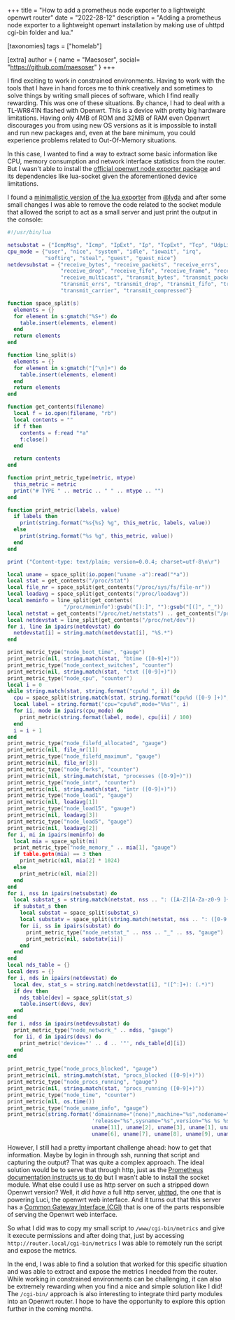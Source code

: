+++
title = "How to add a prometheus node exporter to a lightweight openwrt router"
date = "2022-28-12"
description = "Adding a prometheus node exporter to a lightweight openwrt installation by making use of uhttpd cgi-bin folder and lua."

[taxonomies]
tags = ["homelab"]

[extra]
author = { name = "Maesoser", social= "https://github.com/maesoser" }
+++

I find exciting to work in constrained environments. Having to work with the tools that I have in hand forces me to think creatively and sometimes to solve things by writing small pieces of software, which I find really rewarding. This was one of these situations. By chance, I had to deal with a TL-WR841N flashed with Openwrt. This is a device with pretty big hardware limitations. Having only 4MB of ROM and 32MB of RAM even Openwrt discourages you from using new OS versions as it is impossible to install and run new packages and, even at the bare minimum, you could experience problems related to Out-Of-Memory situations.

In this case, I wanted to find a way to extract some basic information like CPU, memory consumption and network interface statistics from the router. But I wasn't able to install the [official openwrt node exporter package](https://openwrt.org/packages/pkgdata/prometheus-node-exporter-lua) and its dependencies like lua-socket given the aforementioned device limitations.

I found a [minimalistic version of the lua exporter](https://gist.github.com/lyda/ba33d229a1c01fc5e445) from [@lyda](https://github.com/lyda) and after some small changes I was able to remove the code related to the socket module that allowed the script to act as a small server and just print the output in the console:

```lua
#!/usr/bin/lua

netsubstat = {"IcmpMsg", "Icmp", "IpExt", "Ip", "TcpExt", "Tcp", "UdpLite", "Udp"}
cpu_mode = {"user", "nice", "system", "idle", "iowait", "irq",
            "softirq", "steal", "guest", "guest_nice"}
netdevsubstat = {"receive_bytes", "receive_packets", "receive_errs",
                 "receive_drop", "receive_fifo", "receive_frame", "receive_compressed",
                 "receive_multicast", "transmit_bytes", "transmit_packets",
                 "transmit_errs", "transmit_drop", "transmit_fifo", "transmit_colls",
                 "transmit_carrier", "transmit_compressed"}

function space_split(s)
  elements = {}
  for element in s:gmatch("%S+") do
    table.insert(elements, element)
  end
  return elements
end

function line_split(s)
  elements = {}
  for element in s:gmatch("[^\n]+") do
    table.insert(elements, element)
  end
  return elements
end

function get_contents(filename)
  local f = io.open(filename, "rb")
  local contents = ""
  if f then
    contents = f:read "*a"
    f:close()
  end

  return contents
end

function print_metric_type(metric, mtype)
  this_metric = metric
  print("# TYPE " .. metric .. " " .. mtype .. "")
end

function print_metric(labels, value)
  if labels then
    print(string.format("%s{%s} %g", this_metric, labels, value))
  else
    print(string.format("%s %g", this_metric, value))
  end
end

print ("Content-type: text/plain; version=0.0.4; charset=utf-8\n\r")

local uname = space_split(io.popen("uname -a"):read("*a"))
local stat = get_contents("/proc/stat")
local file_nr = space_split(get_contents("/proc/sys/fs/file-nr"))
local loadavg = space_split(get_contents("/proc/loadavg"))
local meminfo = line_split(get_contents(
                  "/proc/meminfo"):gsub("[):]", ""):gsub("[(]", "_"))
local netstat = get_contents("/proc/net/netstats") .. get_contents("/proc/net/snmp")
local netdevstat = line_split(get_contents("/proc/net/dev"))
for i, line in ipairs(netdevstat) do
  netdevstat[i] = string.match(netdevstat[i], "%S.*")
end

print_metric_type("node_boot_time", "gauge")
print_metric(nil, string.match(stat, "btime ([0-9]+)"))
print_metric_type("node_context_switches", "counter")
print_metric(nil, string.match(stat, "ctxt ([0-9]+)"))
print_metric_type("node_cpu", "counter")
local i = 0
while string.match(stat, string.format("cpu%d ", i)) do
  cpu = space_split(string.match(stat, string.format("cpu%d ([0-9 ]+)", i)))
  local label = string.format('cpu="cpu%d",mode="%%s"', i)
  for ii, mode in ipairs(cpu_mode) do
    print_metric(string.format(label, mode), cpu[ii] / 100)
  end
  i = i + 1
end
print_metric_type("node_filefd_allocated", "gauge")
print_metric(nil, file_nr[1])
print_metric_type("node_filefd_maximum", "gauge")
print_metric(nil, file_nr[3])
print_metric_type("node_forks", "counter")
print_metric(nil, string.match(stat, "processes ([0-9]+)"))
print_metric_type("node_intr", "counter")
print_metric(nil, string.match(stat, "intr ([0-9]+)"))
print_metric_type("node_load1", "gauge")
print_metric(nil, loadavg[1])
print_metric_type("node_load15", "gauge")
print_metric(nil, loadavg[3])
print_metric_type("node_load5", "gauge")
print_metric(nil, loadavg[2])
for i, mi in ipairs(meminfo) do
  local mia = space_split(mi)
  print_metric_type("node_memory_" .. mia[1], "gauge")
  if table.getn(mia) == 3 then
    print_metric(nil, mia[2] * 1024)
  else
    print_metric(nil, mia[2])
  end
end
for i, nss in ipairs(netsubstat) do
  local substat_s = string.match(netstat, nss .. ": ([A-Z][A-Za-z0-9 ]+)")
  if substat_s then
    local substat = space_split(substat_s)
    local substatv = space_split(string.match(netstat, nss .. ": ([0-9 -]+)"))
    for ii, ss in ipairs(substat) do
      print_metric_type("node_netstat_" .. nss .. "_" .. ss, "gauge")
      print_metric(nil, substatv[ii])
    end
  end
end
local nds_table = {}
local devs = {}
for i, nds in ipairs(netdevstat) do
  local dev, stat_s = string.match(netdevstat[i], "([^:]+): (.*)")
  if dev then
    nds_table[dev] = space_split(stat_s)
    table.insert(devs, dev)
  end
end
for i, ndss in ipairs(netdevsubstat) do
  print_metric_type("node_network_" .. ndss, "gauge")
  for ii, d in ipairs(devs) do
    print_metric('device="' .. d .. '"', nds_table[d][i])
  end
end

print_metric_type("node_procs_blocked", "gauge")
print_metric(nil, string.match(stat, "procs_blocked ([0-9]+)"))
print_metric_type("node_procs_running", "gauge")
print_metric(nil, string.match(stat, "procs_running ([0-9]+)"))
print_metric_type("node_time", "counter")
print_metric(nil, os.time())
print_metric_type("node_uname_info", "gauge")
print_metric(string.format('domainname="(none)",machine="%s",nodename="%s",' ..
                           'release="%s",sysname="%s",version="%s %s %s %s %s %s %s"',
                           uname[11], uname[2], uname[3], uname[1], uname[4], uname[5],
                           uname[6], uname[7], uname[8], uname[9], uname[10]), 1)
```

However, I still had a pretty important challenge ahead: how to get that information. Maybe by login in through ssh, running that script and capturing the output? That was quite a complex approach. The ideal solution would be to serve that through http, just as the [Prometheus documentation instructs us to do](https://prometheus.io/docs/instrumenting/writing_exporters/) but I wasn't able to install the socket module. What else could I use as http server on such a stripped down Openwrt version? Well, it _did have_ a full http server, [uhttpd](https://openwrt.org/docs/guide-user/services/webserver/http.uhttpd), the one that is powering Luci, the openwrt web interface. And it turns out that this server has a [Common Gateway Interface (CGI)](https://en.wikipedia.org/wiki/Common_Gateway_Interface) that is one of the parts responsible of serving the Openwrt web interface.

So what I did was to copy my small script to `/www/cgi-bin/metrics` and give it execute permissions and after doing that, just by accessing `http://router.local/cgi-bin/metrics` I was able to remotely run the script and expose the metrics.

In the end, I was able to find a solution that worked for this specific situation and was able to extract and expose the metrics I needed from the router. While working in constrained environments can be challenging, it can also be extremely rewarding when you find a nice and simple solution like I did! The `/cgi-bin/` approach is also interesting to integrate third party modules into an Openwrt router. I hope to have the opportunity to explore this option further in the coming months.
